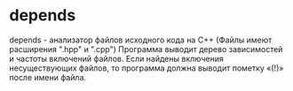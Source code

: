 # depends
depends - анализатор файлов исходного кода на С++ (Файлы имеют расширения ".hpp" и ".cpp") 
Программа выводит дерево зависимостей и частоты включений файлов. 
Если найдены включения несуществующих файлов, то программа должна выводит пометку «(!)» после имени файла.

